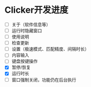 # Clicker开发进度

- [ ] 关于（软件信息等）
- [ ] 运行时隐藏窗口
- [ ] 使用说明
- [ ] 检查更新
- [ ] 设置（极速模式、匹配精度、间隔时长）
- [ ] 内容输入
- [ ] 键盘按键操作
- [x] 暂停/恢复
- [x] 运行时长
- [ ] 窗口强制关闭，功能仍在后台执行